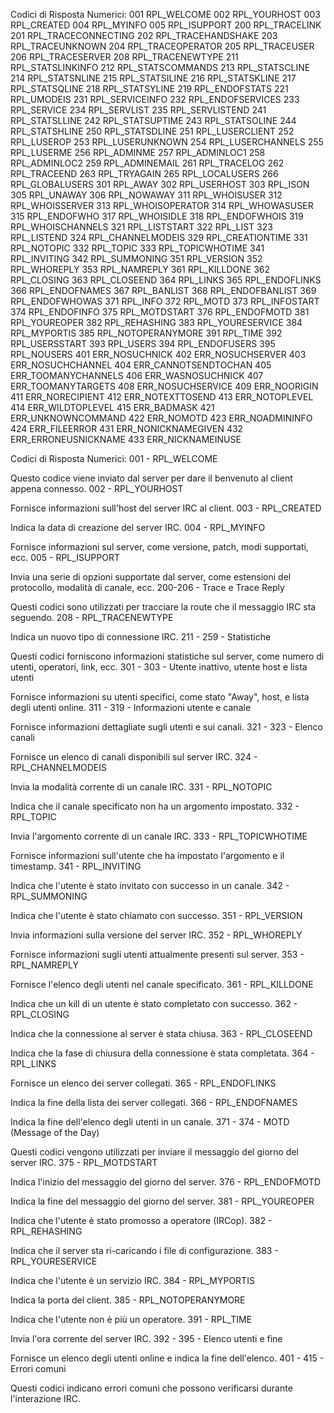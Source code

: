 Codici di Risposta Numerici:
001 RPL_WELCOME
002 RPL_YOURHOST
003 RPL_CREATED
004 RPL_MYINFO
005 RPL_ISUPPORT
200 RPL_TRACELINK
201 RPL_TRACECONNECTING
202 RPL_TRACEHANDSHAKE
203 RPL_TRACEUNKNOWN
204 RPL_TRACEOPERATOR
205 RPL_TRACEUSER
206 RPL_TRACESERVER
208 RPL_TRACENEWTYPE
211 RPL_STATSLINKINFO
212 RPL_STATSCOMMANDS
213 RPL_STATSCLINE
214 RPL_STATSNLINE
215 RPL_STATSILINE
216 RPL_STATSKLINE
217 RPL_STATSQLINE
218 RPL_STATSYLINE
219 RPL_ENDOFSTATS
221 RPL_UMODEIS
231 RPL_SERVICEINFO
232 RPL_ENDOFSERVICES
233 RPL_SERVICE
234 RPL_SERVLIST
235 RPL_SERVLISTEND
241 RPL_STATSLLINE
242 RPL_STATSUPTIME
243 RPL_STATSOLINE
244 RPL_STATSHLINE
250 RPL_STATSDLINE
251 RPL_LUSERCLIENT
252 RPL_LUSEROP
253 RPL_LUSERUNKNOWN
254 RPL_LUSERCHANNELS
255 RPL_LUSERME
256 RPL_ADMINME
257 RPL_ADMINLOC1
258 RPL_ADMINLOC2
259 RPL_ADMINEMAIL
261 RPL_TRACELOG
262 RPL_TRACEEND
263 RPL_TRYAGAIN
265 RPL_LOCALUSERS
266 RPL_GLOBALUSERS
301 RPL_AWAY
302 RPL_USERHOST
303 RPL_ISON
305 RPL_UNAWAY
306 RPL_NOWAWAY
311 RPL_WHOISUSER
312 RPL_WHOISSERVER
313 RPL_WHOISOPERATOR
314 RPL_WHOWASUSER
315 RPL_ENDOFWHO
317 RPL_WHOISIDLE
318 RPL_ENDOFWHOIS
319 RPL_WHOISCHANNELS
321 RPL_LISTSTART
322 RPL_LIST
323 RPL_LISTEND
324 RPL_CHANNELMODEIS
329 RPL_CREATIONTIME
331 RPL_NOTOPIC
332 RPL_TOPIC
333 RPL_TOPICWHOTIME
341 RPL_INVITING
342 RPL_SUMMONING
351 RPL_VERSION
352 RPL_WHOREPLY
353 RPL_NAMREPLY
361 RPL_KILLDONE
362 RPL_CLOSING
363 RPL_CLOSEEND
364 RPL_LINKS
365 RPL_ENDOFLINKS
366 RPL_ENDOFNAMES
367 RPL_BANLIST
368 RPL_ENDOFBANLIST
369 RPL_ENDOFWHOWAS
371 RPL_INFO
372 RPL_MOTD
373 RPL_INFOSTART
374 RPL_ENDOFINFO
375 RPL_MOTDSTART
376 RPL_ENDOFMOTD
381 RPL_YOUREOPER
382 RPL_REHASHING
383 RPL_YOURESERVICE
384 RPL_MYPORTIS
385 RPL_NOTOPERANYMORE
391 RPL_TIME
392 RPL_USERSSTART
393 RPL_USERS
394 RPL_ENDOFUSERS
395 RPL_NOUSERS
401 ERR_NOSUCHNICK
402 ERR_NOSUCHSERVER
403 ERR_NOSUCHCHANNEL
404 ERR_CANNOTSENDTOCHAN
405 ERR_TOOMANYCHANNELS
406 ERR_WASNOSUCHNICK
407 ERR_TOOMANYTARGETS
408 ERR_NOSUCHSERVICE
409 ERR_NOORIGIN
411 ERR_NORECIPIENT
412 ERR_NOTEXTTOSEND
413 ERR_NOTOPLEVEL
414 ERR_WILDTOPLEVEL
415 ERR_BADMASK
421 ERR_UNKNOWNCOMMAND
422 ERR_NOMOTD
423 ERR_NOADMININFO
424 ERR_FILEERROR
431 ERR_NONICKNAMEGIVEN
432 ERR_ERRONEUSNICKNAME
433 ERR_NICKNAMEINUSE

Codici di Risposta Numerici:
001 - RPL_WELCOME

Questo codice viene inviato dal server per dare il benvenuto al client appena connesso.
002 - RPL_YOURHOST

Fornisce informazioni sull'host del server IRC al client.
003 - RPL_CREATED

Indica la data di creazione del server IRC.
004 - RPL_MYINFO

Fornisce informazioni sul server, come versione, patch, modi supportati, ecc.
005 - RPL_ISUPPORT

Invia una serie di opzioni supportate dal server, come estensioni del protocollo, modalità di canale, ecc.
200-206 - Trace e Trace Reply

Questi codici sono utilizzati per tracciare la route che il messaggio IRC sta seguendo.
208 - RPL_TRACENEWTYPE

Indica un nuovo tipo di connessione IRC.
211 - 259 - Statistiche

Questi codici forniscono informazioni statistiche sul server, come numero di utenti, operatori, link, ecc.
301 - 303 - Utente inattivo, utente host e lista utenti

Fornisce informazioni su utenti specifici, come stato "Away", host, e lista degli utenti online.
311 - 319 - Informazioni utente e canale

Fornisce informazioni dettagliate sugli utenti e sui canali.
321 - 323 - Elenco canali

Fornisce un elenco di canali disponibili sul server IRC.
324 - RPL_CHANNELMODEIS

Invia la modalità corrente di un canale IRC.
331 - RPL_NOTOPIC

Indica che il canale specificato non ha un argomento impostato.
332 - RPL_TOPIC

Invia l'argomento corrente di un canale IRC.
333 - RPL_TOPICWHOTIME

Fornisce informazioni sull'utente che ha impostato l'argomento e il timestamp.
341 - RPL_INVITING

Indica che l'utente è stato invitato con successo in un canale.
342 - RPL_SUMMONING

Indica che l'utente è stato chiamato con successo.
351 - RPL_VERSION

Invia informazioni sulla versione del server IRC.
352 - RPL_WHOREPLY

Fornisce informazioni sugli utenti attualmente presenti sul server.
353 - RPL_NAMREPLY

Fornisce l'elenco degli utenti nel canale specificato.
361 - RPL_KILLDONE

Indica che un kill di un utente è stato completato con successo.
362 - RPL_CLOSING

Indica che la connessione al server è stata chiusa.
363 - RPL_CLOSEEND

Indica che la fase di chiusura della connessione è stata completata.
364 - RPL_LINKS

Fornisce un elenco dei server collegati.
365 - RPL_ENDOFLINKS

Indica la fine della lista dei server collegati.
366 - RPL_ENDOFNAMES

Indica la fine dell'elenco degli utenti in un canale.
371 - 374 - MOTD (Message of the Day)

Questi codici vengono utilizzati per inviare il messaggio del giorno del server IRC.
375 - RPL_MOTDSTART

Indica l'inizio del messaggio del giorno del server.
376 - RPL_ENDOFMOTD

Indica la fine del messaggio del giorno del server.
381 - RPL_YOUREOPER

Indica che l'utente è stato promosso a operatore (IRCop).
382 - RPL_REHASHING

Indica che il server sta ri-caricando i file di configurazione.
383 - RPL_YOURESERVICE

Indica che l'utente è un servizio IRC.
384 - RPL_MYPORTIS

Indica la porta del client.
385 - RPL_NOTOPERANYMORE

Indica che l'utente non è più un operatore.
391 - RPL_TIME

Invia l'ora corrente del server IRC.
392 - 395 - Elenco utenti e fine

Fornisce un elenco degli utenti online e indica la fine dell'elenco.
401 - 415 - Errori comuni

Questi codici indicano errori comuni che possono verificarsi durante l'interazione IRC.
